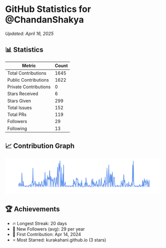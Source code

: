 # GitHub Statistics for @ChandanShakya
*Updated: April 16, 2025*

## 📊 Statistics
| Metric | Count |
|--------|--------|
| Total Contributions | 1645 |
| Public Contributions | 1622 |
| Private Contributions | 0 |
| Stars Received | 6 |
| Stars Given | 299 |
| Total Issues | 152 |
| Total PRs | 119 |
| Followers | 29 |
| Following | 13 |

## 📈 Contribution Graph

![Contribution Graph](./contribution_graph.png)

## 🏆 Achievements

- 🔥 Longest Streak: 20 days
- 👥 New Followers (avg): 29 per year
- 📅 First Contribution: Apr 14, 2024
- ⭐ Most Starred: kurakahani.github.io (3 stars)
